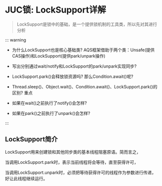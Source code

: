 # JUC锁: LockSupport详解

>LockSupport是锁中的基础，是一个提供锁机制的工具类，所以先对其进行分析

::: warning

- 为什么LockSupport也是核心基础类? AQS框架借助于两个类：Unsafe(提供CAS操作)和LockSupport(提供park/unpark操作)

- 写出分别通过wait/notify和LockSupport的park/unpark实现同步?

- LockSupport.park()会释放锁资源吗? 那么Condition.await()呢?

- Thread.sleep()、Object.wait()、Condition.await()、LockSupport.park()的区别? 重点

- 如果在wait()之前执行了notify()会怎样?

- 如果在park()之前执行了unpark()会怎样?

:::

## LockSupport简介

LockSupport用来创建锁和其他同步类的基本线程阻塞原语。简而言之，

当调用LockSupport.park时，表示当前线程将会等待，直至获得许可，

当调用LockSupport.unpark时，必须把等待获得许可的线程作为参数进行传递，好让此线程继续运行。
